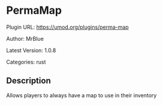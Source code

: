 # PermaMap

Plugin URL: https://umod.org/plugins/perma-map

Author: MrBlue

Latest Version: 1.0.8

Categories: rust

## Description

Allows players to always have a map to use in their inventory
